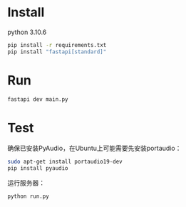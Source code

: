 # Install

python 3.10.6

```bash
pip install -r requirements.txt
pip install "fastapi[standard]"
```

# Run
```bash
fastapi dev main.py
```

# Test
确保已安装PyAudio，在Ubuntu上可能需要先安装portaudio：
```bash
sudo apt-get install portaudio19-dev
pip install pyaudio
```
运行服务器：
```bash
python run.py
```
